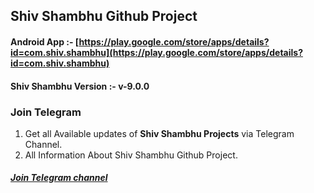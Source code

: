 ## Shiv Shambhu Github Project

#### Android App :- [https://play.google.com/store/apps/details?id=com.shiv.shambhu](https://play.google.com/store/apps/details?id=com.shiv.shambhu)
#### Shiv Shambhu Version :- v-9.0.0


### Join Telegram
1. Get all Available updates of **Shiv Shambhu Projects** via Telegram Channel.
2. All Information About Shiv Shambhu Github Project.
##### [Join Telegram channel](https://t.me/Shiv_Shambhu_Github)</br>
